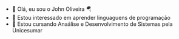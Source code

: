 - 👋 Olá, eu sou o John Oliveira 🪂
- 👀 Estou interessado em aprender linguaguens de programação
- 🌱 Estou cursando Anaálise e Desenvolvimento de Sistemas pela Unicesumar

<!---
oliveirajohn90/oliveirajohn90 is a ✨ special ✨ repository because its `README.md` (this file) appears on your GitHub profile.
You can click the Preview link to take a look at your changes.
--->
